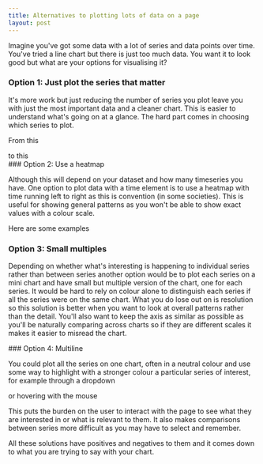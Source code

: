```yaml
---
title: Alternatives to plotting lots of data on a page
layout: post
---
```


Imagine you've got some data with a lot of series and data points over time. You've tried a line chart but there is just too much data. You want it to look good but what are your options for visualising it?

### Option 1: Just plot the series that matter

It's more work but just reducing the number of series you plot leave you with just the most important data and a cleaner chart. This is easier to understand what's going on at a glance. The hard part comes in choosing which series to plot.

From this
<div id="returntonormal5"></div>
<script type="text/javascript" src="https://pym.nprapps.org/pym.v1.min.js"></script>
<script>
var parent = pym.Parent('returntonormal5', 'https://www.ons.gov.uk/visualisations/dvc1174/fig2/index.html', {});
</script>
to this
<div id="returntonormal2"></div>
<script>
var parent2 = pym.Parent('returntonormal2', 'https://www.ons.gov.uk/visualisations/dvc1188/returntonormal/index.html', {});
</script>
### Option 2: Use a heatmap

Although this will depend on your dataset and how many timeseries you have. One option to plot data with a time element is to use a heatmap with time running left to right as this is convention (in some societies). This is useful for showing general patterns as you won't be able to show exact values with a colour scale.

Here are some examples
<div id="heatmap2"></div>
<div id="heatmap1"></div>

### Option 3: Small multiples

Depending on whether what's interesting is happening to individual series rather than between series another option would be to plot each series on a mini chart and have small but multiple version of the chart, one for each series. It would be hard to rely on colour alone to distinguish each series if all the series were on the same chart. What you do lose out on is resolution so this solution is better when you want to look at overall patterns rather than the detail. You'll also want to keep the axis as similar as possible as you'll be naturally comparing across charts so if they are different scales it makes it easier to misread the chart.

<div id="smallmultiple">
</div>
### Option 4: Multiline

You could plot all the series on one chart, often in a neutral colour and use some way to highlight with a stronger colour a particular series of interest, for example through a dropdown

<div id="dropdown"></div>

or hovering with the mouse

<div id="dropdown2"></div>

This puts the burden on the user to interact with the page to see what they are interested in or what is relevant to them. It also makes comparisons between series more difficult as you may have to select and remember.

All these solutions have positives and negatives to them and it comes down to what you are trying to say with your chart.



<script>
pym.Parent('heatmap1', 'https://www.ons.gov.uk/visualisations/dvc1234/heatmap/index.html', {});
pym.Parent('heatmap2', 'https://www.ons.gov.uk/visualisations/dvc1263/figure-4-heatmap/index.html', {});
pym.Parent('smallmultiple', 'https://www.ons.gov.uk/visualisations/dvc1276/reasonstoleavehome/index.html', {});
pym.Parent('dropdown', 'https://www.ons.gov.uk/visualisations/dvc1273/vacsregional/index.html', {});
pym.Parent('dropdown2', 'https://www.ons.gov.uk/visualisations/dvc938/timeseriesmultiline2/index.html', {});
</script>
